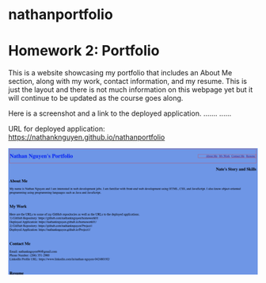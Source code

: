 # nathanportfolio

# Homework 2: Portfolio
This is a website showcasing my portfolio that includes an About Me section, along with my work, contact information, and my resume. This is just the layout and there is not much information on this webpage yet but it will continue to be updated as the course goes along.

Here is a screenshot and a link to the deployed application. .......
......


URL for deployed application: https://nathanknguyen.github.io/nathanportfolio

![picture of website](/images/portfolio.png "screenshot of page")
